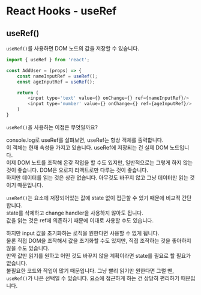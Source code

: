 # React Hooks - useRef

## useRef()
`useRef()`를 사용하면 DOM 노드의 값을 저장할 수 있습니다.  
```javascript
import { useRef } from 'react';

const AddUser = (props) => {
    const nameInputRef = useRef();
    const ageInputRef = useRef();

    return (
        <input type='text' value={} onChange={} ref={nameInputRef}/>
        <input type='number' value={} onChange={} ref={ageInputRef}/>
    )
}
```
`useRef()`을 사용하는 이점은 무엇일까요?  

console.log로 useRef를 살펴보면, useRef는 항상 객체를 출력합니다.  
이 객체는 현재 속성을 가지고 있습니다. useRef에 저장되는 건 실제 DOM 노드입니다.  
이제 DOM 노드를 조작해 온갖 작업을 할 수도 있지만, 일반적으로는 그렇게 하지 않는 것이 좋습니다. DOM은 오로지 리액트로만 다루는 것이 좋습니다.  
하지만 데이터를 읽는 것은 상관 없습니다. 아무것도 바꾸지 않고 그냥 데이터만 읽는 것이기 때문입니다.  

`useRef()`는 요소에 저장되어있는 값에 state 없이 접근할 수 있기 때문에 비교적 간단합니다.  
state를 삭제하고 change handler을 사용하지 않아도 됩니다.  
값을 읽는 것은 ref에 의존하기 때문에 이대로 사용할 수도 있습니다.  

하지만 input 값을 초기화하는 로직을 원한다면 사용할 수 없게 됩니다.  
물론 직접 DOM을 조작해서 값을 초기화할 수도 있지만, 직접 조작하는 것을 좋아하지 않을 수도 있습니다.  
만약 값만 읽기를 원하고 어떤 것도 바꾸지 않을 계획이라면 state를 필요로 할 필요가 없습니다.  
불필요한 코드와 작업이 많기 때문입니다. 그냥 빨리 읽기만 원한다면 그럴 땐, `useRef()`가 나은 선택일 수 있습니다. 요소에 접근하게 하는 건 상당히 편리하기 때문입니다.  

